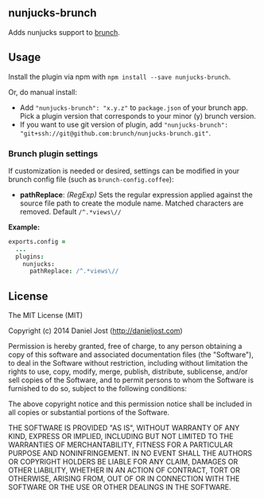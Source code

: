 ## nunjucks-brunch
Adds nunjucks support to
[brunch](http://brunch.io).

## Usage
Install the plugin via npm with `npm install --save nunjucks-brunch`.

Or, do manual install:

* Add `"nunjucks-brunch": "x.y.z"` to `package.json` of your brunch app.
  Pick a plugin version that corresponds to your minor (y) brunch version.
* If you want to use git version of plugin, add
`"nunjucks-brunch": "git+ssh://git@github.com:brunch/nunjucks-brunch.git"`.

### Brunch plugin settings
If customization is needed or desired, settings can be modified in your brunch
config file (such as `brunch-config.coffee`):

* __pathReplace__: _(RegExp)_ Sets the regular expression applied against the source file path to create the module name. Matched characters are removed. Default `/^.*views\//`

**Example:**
```coffeescript
exports.config =
  ...
  plugins:
    nunjucks:
      pathReplace: /^.*views\//
```

## License

The MIT License (MIT)

Copyright (c) 2014 Daniel Jost (http://danieljost.com)

Permission is hereby granted, free of charge, to any person obtaining a copy
of this software and associated documentation files (the "Software"), to deal
in the Software without restriction, including without limitation the rights
to use, copy, modify, merge, publish, distribute, sublicense, and/or sell
copies of the Software, and to permit persons to whom the Software is
furnished to do so, subject to the following conditions:

The above copyright notice and this permission notice shall be included in
all copies or substantial portions of the Software.

THE SOFTWARE IS PROVIDED "AS IS", WITHOUT WARRANTY OF ANY KIND, EXPRESS OR
IMPLIED, INCLUDING BUT NOT LIMITED TO THE WARRANTIES OF MERCHANTABILITY,
FITNESS FOR A PARTICULAR PURPOSE AND NONINFRINGEMENT. IN NO EVENT SHALL THE
AUTHORS OR COPYRIGHT HOLDERS BE LIABLE FOR ANY CLAIM, DAMAGES OR OTHER
LIABILITY, WHETHER IN AN ACTION OF CONTRACT, TORT OR OTHERWISE, ARISING FROM,
OUT OF OR IN CONNECTION WITH THE SOFTWARE OR THE USE OR OTHER DEALINGS IN
THE SOFTWARE.
